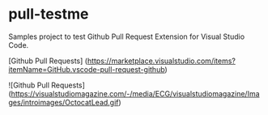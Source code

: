 # pull-testme
Samples project to test Github Pull Request Extension for Visual Studio Code.


[Github Pull Requests] (https://marketplace.visualstudio.com/items?itemName=GitHub.vscode-pull-request-github)


![Github Pull Requests] (https://visualstudiomagazine.com/-/media/ECG/visualstudiomagazine/Images/introimages/OctocatLead.gif)
